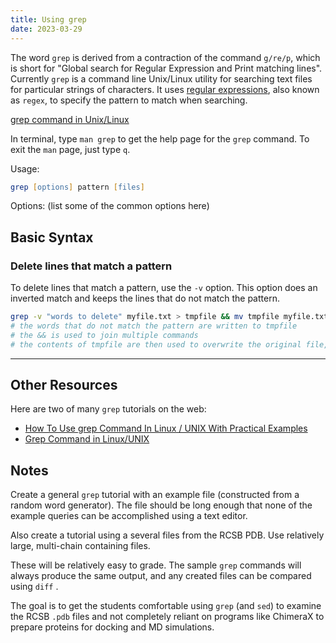 ```yaml
---
title: Using grep
date: 2023-03-29
---
```


The word `grep` is derived from a contraction of the command `g/re/p`, which is short for "Global search for Regular Expression and Print matching lines". Currently `grep` is a command line Unix/Linux utility for searching text files for particular strings of characters. It uses [regular expressions](https://en.wikipedia.org/wiki/Regular_expression), also known as `regex`, to specify the pattern to match when searching.

[grep command in Unix/Linux](https://www.geeksforgeeks.org/grep-command-in-unixlinux/)

In terminal, type `man grep` to get the help page for the `grep` command. To exit the `man` page, just type `q`.

Usage:

```zsh
grep [options] pattern [files]
```

Options: (list some of the common options here)

## Basic Syntax

### Delete lines that match a pattern

To delete lines that match a pattern, use the `-v` option. This option does an inverted match and keeps the lines that do not match the pattern.

```zsh
grep -v "words to delete" myfile.txt > tmpfile && mv tmpfile myfile.txt
# the words that do not match the pattern are written to tmpfile
# the && is used to join multiple commands
# the contents of tmpfile are then used to overwrite the original file, myfile.txt
```







---

## Other Resources

Here are two of many `grep` tutorials on the web:

- [How To Use grep Command In Linux / UNIX With Practical Examples](https://www.cyberciti.biz/faq/howto-use-grep-command-in-linux-unix/)
- [Grep Command in Linux/UNIX](https://www.digitalocean.com/community/tutorials/grep-command-in-linux-unix)

## Notes

Create a general `grep` tutorial with an example file (constructed from a random word generator). The file should be long enough that none of the example queries can be accomplished using a text editor.

Also create a tutorial using a several files from the RCSB PDB. Use relatively large, multi-chain containing files.

These will be relatively easy to grade. The sample `grep` commands will always produce the same output, and any created files can be compared using `diff`
.

The goal is to get the students comfortable using `grep` (and `sed`) to examine the RCSB `.pdb` files and not completely reliant on programs like ChimeraX to prepare proteins for docking and MD simulations.
